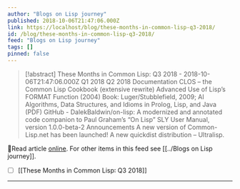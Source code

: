 ```yaml
---
author: "Blogs on Lisp journey"
published: 2018-10-06T21:47:06.000Z
link: https://localhost/blog/these-months-in-common-lisp-q3-2018/
id: /blog/these-months-in-common-lisp-q3-2018/
feed: "Blogs on Lisp journey"
tags: []
pinned: false
---
```

> [!abstract] These Months in Common Lisp: Q3 2018 - 2018-10-06T21:47:06.000Z
> Q1 2018 Q2 2018 Documentation CLOS – the Common Lisp Cookbook (extensive rewrite) Advanced Use of Lisp’s FORMAT Function (2004) Book: Luger/Stubblefield, 2009; AI Algorithms, Data Structures, and Idioms in Prolog, Lisp, and Java (PDF) GitHub - DalekBaldwin/on-lisp: A modernized and annotated code companion to Paul Graham’s “On Lisp” SLY User Manual, version 1.0.0-beta-2 Announcements A new version of Common-Lisp.net has been launched! A new quickdist distribution – Ultralisp.

🔗Read article [online](https://localhost/blog/these-months-in-common-lisp-q3-2018/). For other items in this feed see [[../Blogs on Lisp journey]].

- [ ] [[These Months in Common Lisp꞉ Q3 2018]]
- - -

